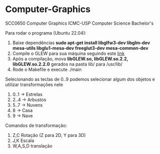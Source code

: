 # Computer-Graphics
SCC0650 Computer Graphics ICMC-USP Computer Science Bachelor's

Para rodar o programa (Ubuntu 22.04):
1. Baixe dependências **sudo apt-get install libglfw3-dev libglm-dev mesa-utils libglu1-mesa-dev freeglut3-dev mesa-common-dev**
2. Compile o GLEW para sua máquina seguindo este [link](https://github.com/nigels-com/glew?tab=readme-ov-file#build)
3. Após a compilação, mova **libGLEW.so, libGLEW.so.2.2, libGLEW.so.2.2.0** gerados na pasta lib/ para /usr/lib/
4. Rode o Makefile e execute ./main

Selecionando as teclas de 0..9 podemos selecionar algum dos objetos e utilizar transformações nele
1. 0..1 -> Estrelas
2. 2..4 -> Arbustos
3. 5..7 -> Nuvens
4. 8 -> Casa
5. 9 -> Nave

Comandos de transformação:
1. Z,C Rotação (Z para 2D, Y para 3D)
2. J,K Escala
3. W,A,S,D translação

